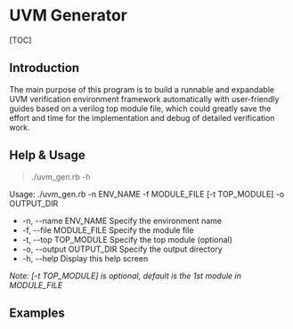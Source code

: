 # UVM Generator

[TOC]

## Introduction

The main purpose of this program is to build a runnable and expandable UVM verification environment framework automatically with user-friendly guides based on a verilog top module file, which could greatly save the effort and time for the implementation and debug of detailed verification work. 

## Help & Usage

> ./uvm_gen.rb -h


Usage: ./uvm_gen.rb -n ENV_NAME -f MODULE_FILE [-t TOP_MODULE] -o OUTPUT_DIR
* -n, --name ENV_NAME              Specify the environment name
* -f, --file MODULE_FILE           Specify the module file
* -t, --top TOP_MODULE             Specify the top module (optional)
* -o, --output OUTPUT_DIR          Specify the output directory
* -h, --help                       Display this help screen

*Note: [-t TOP_MODULE] is optional, default is the 1st module in MODULE_FILE*


## Examples


> 